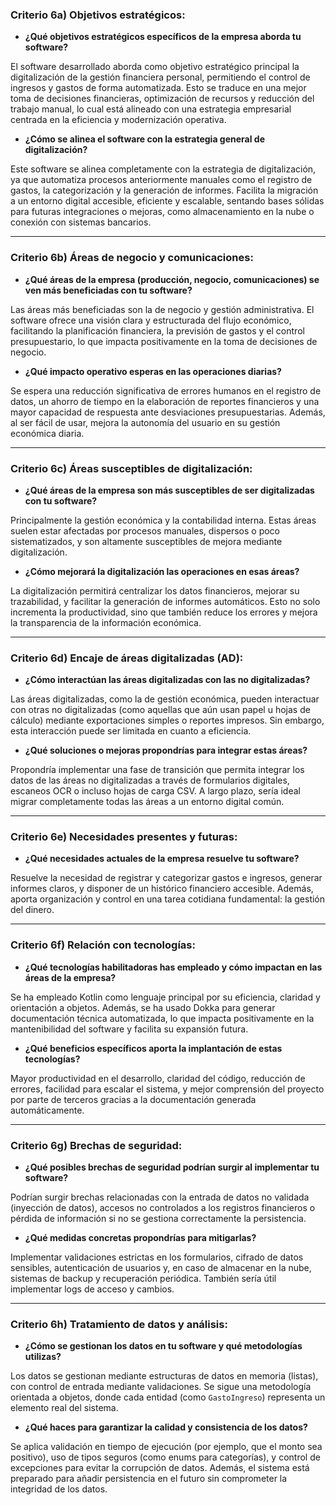 ### Criterio 6a) Objetivos estratégicos:
- **¿Qué objetivos estratégicos específicos de la empresa aborda tu software?**

El software desarrollado aborda como objetivo estratégico principal la digitalización de la gestión financiera personal, permitiendo el control de ingresos y gastos de forma automatizada. Esto se traduce en una mejor toma de decisiones financieras, optimización de recursos y reducción del trabajo manual, lo cual está alineado con una estrategia empresarial centrada en la eficiencia y modernización operativa.

- **¿Cómo se alinea el software con la estrategia general de digitalización?**

Este software se alinea completamente con la estrategia de digitalización, ya que automatiza procesos anteriormente manuales como el registro de gastos, la categorización y la generación de informes. Facilita la migración a un entorno digital accesible, eficiente y escalable, sentando bases sólidas para futuras integraciones o mejoras, como almacenamiento en la nube o conexión con sistemas bancarios.

---

### Criterio 6b) Áreas de negocio y comunicaciones:
- **¿Qué áreas de la empresa (producción, negocio, comunicaciones) se ven más beneficiadas con tu software?**

Las áreas más beneficiadas son la de negocio y gestión administrativa. El software ofrece una visión clara y estructurada del flujo económico, facilitando la planificación financiera, la previsión de gastos y el control presupuestario, lo que impacta positivamente en la toma de decisiones de negocio.

- **¿Qué impacto operativo esperas en las operaciones diarias?**

Se espera una reducción significativa de errores humanos en el registro de datos, un ahorro de tiempo en la elaboración de reportes financieros y una mayor capacidad de respuesta ante desviaciones presupuestarias. Además, al ser fácil de usar, mejora la autonomía del usuario en su gestión económica diaria.

---

### Criterio 6c) Áreas susceptibles de digitalización:
- **¿Qué áreas de la empresa son más susceptibles de ser digitalizadas con tu software?**

Principalmente la gestión económica y la contabilidad interna. Estas áreas suelen estar afectadas por procesos manuales, dispersos o poco sistematizados, y son altamente susceptibles de mejora mediante digitalización.

- **¿Cómo mejorará la digitalización las operaciones en esas áreas?**

La digitalización permitirá centralizar los datos financieros, mejorar su trazabilidad, y facilitar la generación de informes automáticos. Esto no solo incrementa la productividad, sino que también reduce los errores y mejora la transparencia de la información económica.

---

### Criterio 6d) Encaje de áreas digitalizadas (AD):
- **¿Cómo interactúan las áreas digitalizadas con las no digitalizadas?**

Las áreas digitalizadas, como la de gestión económica, pueden interactuar con otras no digitalizadas (como aquellas que aún usan papel u hojas de cálculo) mediante exportaciones simples o reportes impresos. Sin embargo, esta interacción puede ser limitada en cuanto a eficiencia.

- **¿Qué soluciones o mejoras propondrías para integrar estas áreas?**

Propondría implementar una fase de transición que permita integrar los datos de las áreas no digitalizadas a través de formularios digitales, escaneos OCR o incluso hojas de carga CSV. A largo plazo, sería ideal migrar completamente todas las áreas a un entorno digital común.

---

### Criterio 6e) Necesidades presentes y futuras:
- **¿Qué necesidades actuales de la empresa resuelve tu software?**

Resuelve la necesidad de registrar y categorizar gastos e ingresos, generar informes claros, y disponer de un histórico financiero accesible. Además, aporta organización y control en una tarea cotidiana fundamental: la gestión del dinero.

---

### Criterio 6f) Relación con tecnologías:
- **¿Qué tecnologías habilitadoras has empleado y cómo impactan en las áreas de la empresa?**

Se ha empleado Kotlin como lenguaje principal por su eficiencia, claridad y orientación a objetos. Además, se ha usado Dokka para generar documentación técnica automatizada, lo que impacta positivamente en la mantenibilidad del software y facilita su expansión futura.

- **¿Qué beneficios específicos aporta la implantación de estas tecnologías?**

Mayor productividad en el desarrollo, claridad del código, reducción de errores, facilidad para escalar el sistema, y mejor comprensión del proyecto por parte de terceros gracias a la documentación generada automáticamente.

---

### Criterio 6g) Brechas de seguridad:
- **¿Qué posibles brechas de seguridad podrían surgir al implementar tu software?**

Podrían surgir brechas relacionadas con la entrada de datos no validada (inyección de datos), accesos no controlados a los registros financieros o pérdida de información si no se gestiona correctamente la persistencia.

- **¿Qué medidas concretas propondrías para mitigarlas?**

Implementar validaciones estrictas en los formularios, cifrado de datos sensibles, autenticación de usuarios y, en caso de almacenar en la nube, sistemas de backup y recuperación periódica. También sería útil implementar logs de acceso y cambios.

---

### Criterio 6h) Tratamiento de datos y análisis:
- **¿Cómo se gestionan los datos en tu software y qué metodologías utilizas?**

Los datos se gestionan mediante estructuras de datos en memoria (listas), con control de entrada mediante validaciones. Se sigue una metodología orientada a objetos, donde cada entidad (como `GastoIngreso`) representa un elemento real del sistema.

- **¿Qué haces para garantizar la calidad y consistencia de los datos?**

Se aplica validación en tiempo de ejecución (por ejemplo, que el monto sea positivo), uso de tipos seguros (como enums para categorías), y control de excepciones para evitar la corrupción de datos. Además, el sistema está preparado para añadir persistencia en el futuro sin comprometer la integridad de los datos.

